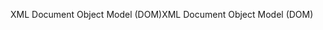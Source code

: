 <span data-ttu-id="c8a8a-101">XML Document Object Model (DOM)</span><span class="sxs-lookup"><span data-stu-id="c8a8a-101">XML Document Object Model (DOM)</span></span>